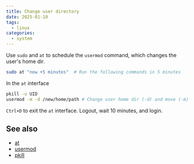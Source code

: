 ```yaml
---
title: Change user directory
date: 2025-01-10
tags:
  - linux
categories:
  - system
---
```


Use `sudo` and `at` to schedule the `usermod` command, which changes the user's home dir.

```bash
sudo at "now +5 minutes"  # Run the following commands in 5 minutes
```

In the `at` interface

```bash
pkill -u UID
usermod -m -d /new/home/path # Change user home dir (-d) and move (-m) the content into the new folder
```

`Ctrl+D` to exit the `at` interface. Logout, wait 10 minutes, and login.

## See also

- [at](https://linux.die.net/man/1/at)
- [usermod](https://linux.die.net/man/8/usermod)
- [pkill](https://linux.die.net/man/1/pkill)

